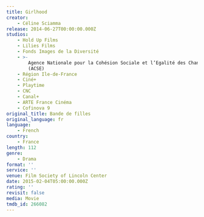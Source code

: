 ```yaml
---
title: Girlhood
creator:
    - Céline Sciamma
release: 2014-06-27T00:00:00.000Z
studios:
    - Hold Up Films
    - Lilies Films
    - Fonds Images de la Diversité
    - >-
        Agence Nationale pour la Cohésion Sociale et l’Egalité des Chances
        (ACSE)
    - Région Ile-de-France
    - Ciné+
    - Playtime
    - CNC
    - Canal+
    - ARTE France Cinéma
    - Cofinova 9
original_title: Bande de filles
original_language: fr
language:
    - French
country:
    - France
length: 112
genre:
    - Drama
format: ''
service: ''
venue: Film Society of Lincoln Center
date: 2015-02-04T05:00:00.000Z
rating: ''
revisit: false
media: Movie
tmdb_id: 266082
---
```



